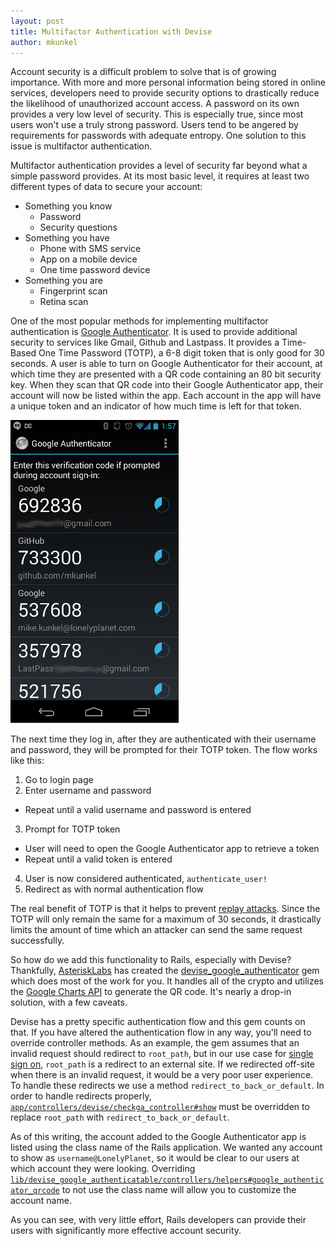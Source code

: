 ```yaml
---
layout: post
title: Multifactor Authentication with Devise
author: mkunkel
---
```


Account security is a difficult problem to solve that is of growing importance. With more and more personal information being stored in online services, developers need to provide security options to drastically reduce the likelihood of unauthorized account access. A password on its own provides a very low level of security. This is especially true, since most users won't use a truly strong password. Users tend to be angered by requirements for passwords with adequate entropy. One solution to this issue is multifactor authentication.

Multifactor authentication provides a level of security far beyond what a simple password provides. At its most basic level, it requires at least two different types of data to secure your account:

* Something you know
  * Password
  * Security questions
* Something you have
  * Phone with SMS service
  * App on a mobile device
  * One time password device
* Something you are
  * Fingerprint scan
  * Retina scan

One of the most popular methods for implementing multifactor authentication is [Google Authenticator](http://code.google.com/p/google-authenticator). It is used to provide additional security to services like Gmail, Github and Lastpass. It provides a Time-Based One Time Password (TOTP), a 6-8 digit token that is only good for 30 seconds. A user is able to turn on Google Authenticator for their account, at which time they are presented with a QR code containing an 80 bit security key. When they scan that QR code into their Google Authenticator app, their account will now be listed within the app. Each account in the app will have a unique token and an indicator of how much time is left for that token.

![Google Authenticator app](/img/google_auth.png)

The next time they log in, after they are authenticated with their username and password, they will be prompted for their TOTP token. The flow works like this:

1. Go to login page
2. Enter username and password
  * Repeat until a valid username and password is entered
3. Prompt for TOTP token
  * User will need to open the Google Authenticator app to retrieve a token
  * Repeat until a valid token is entered
4. User is now considered authenticated, `authenticate_user!`
5. Redirect as with normal authentication flow

The real benefit of TOTP is that it helps to prevent [replay attacks](http://en.wikipedia.org/wiki/Replay_attack). Since the TOTP will only remain the same for a maximum of 30 seconds, it drastically limits the amount of time which an attacker can send the same request successfully.

So how do we add this functionality to Rails, especially with Devise? Thankfully, [AsteriskLabs](https://github.com/AsteriskLabs/) has created the [devise_google_authenticator](https://github.com/AsteriskLabs/devise_google_authenticator/) gem which does most of the work for you. It handles all of the crypto and utilizes the [Google Charts API](https://developers.google.com/chart/) to generate the QR code. It's nearly a drop-in solution, with a few caveats.

Devise has a pretty specific authentication flow and this gem counts on that. If you have altered the authentication flow in any way, you'll need to override controller methods. As an example, the gem assumes that an invalid request should redirect to `root_path`, but in our use case for [single sign on](https://auth.lonelyplanet.com), `root_path` is a redirect to an external site. If we redirected off-site when there is an invalid request, it would be a very poor user experience. To handle these redirects we use a method `redirect_to_back_or_default`. In order to handle redirects properly, [`app/controllers/devise/checkga_controller#show`](https://github.com/AsteriskLabs/devise_google_authenticator/blob/master/app/controllers/devise/checkga_controller.rb#L10) must be overridden to replace `root_path` with `redirect_to_back_or_default`.

As of this writing, the account added to the Google Authenticator app is listed using the class name of the Rails application. We wanted any account to show as `username@LonelyPlanet`, so it would be clear to our users at which account they were looking. Overriding [`lib/devise_google_authenticatable/controllers/helpers#google_authenticator_qrcode`](https://github.com/AsteriskLabs/devise_google_authenticator/blob/master/lib/devise_google_authenticatable/controllers/helpers.rb#L6) to not use the class name will allow you to customize the account name.

As you can see, with very little effort, Rails developers can provide their users with significantly more effective account security.
